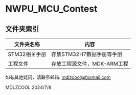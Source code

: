 # NWPU_MCU_Contest

## 文件夹索引

| 文件夹名称    | 内容                        |
| ------------- | --------------------------- |
| STM32相关手册 | 存放STM32H7数据手册等手册   |
| 工程文件      | 存放工程源文件，MDK-ARM工程 |

如有其他疑问，请联系邮箱: mdlzcool@foxmail.com

MDLZCOOL 2024/7/8
